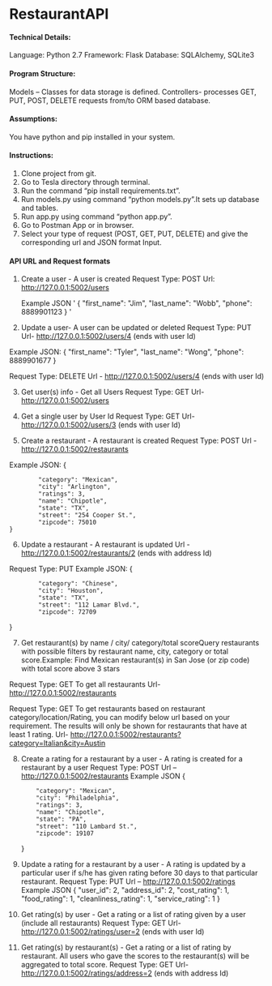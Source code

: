 # RestaurantAPI


#### Technical Details: 

Language: Python 2.7 
Framework: Flask 
Database: SQLAlchemy, SQLite3 

#### Program Structure: 
Models – Classes for data storage is defined. 
Controllers- processes GET, PUT, POST, DELETE requests from/to ORM based database. 

#### Assumptions: 
You have python and pip installed in your system.  

#### Instructions:
1.	Clone project from git.
2.	Go to Tesla directory through terminal. 
3.	Run the command “pip install requirements.txt”.
4.	Run models.py using command “python models.py”.It sets up database and tables.
5.	Run app.py using command “python app.py”.
6.	Go to Postman App or in browser.
7.	Select your type of request (POST, GET, PUT, DELETE) and give the corresponding url and JSON format Input.

#### API URL and Request formats

1.	Create a user - A user is created
    Request Type: POST
    Url: http://127.0.0.1:5002/users

    Example JSON
    '
    {
            "first_name": "Jim",
            "last_name": "Wobb",
            "phone": 8889901123
    }
    '

2.	Update a user- A user can be updated or deleted
Request Type: PUT
Url- http://127.0.0.1:5002/users/4 (ends with user Id)

Example JSON:
{
            "first_name": "Tyler",
            "last_name": "Wong",
            "phone": 8889901677
}

Request Type: DELETE
Url - http://127.0.0.1:5002/users/4 (ends with user Id)

3.	Get user(s) info - Get all Users
Request Type: GET
Url- http://127.0.0.1:5002/users

4.	Get a single user by User Id
Request Type: GET
Url- http://127.0.0.1:5002/users/3 (ends with user Id)

5.	Create a restaurant - A restaurant is created
Request Type: POST
Url  - http://127.0.0.1:5002/restaurants

Example JSON:
{
            
            "category": "Mexican",
            "city": "Arlington",
            "ratings": 3,
            "name": "Chipotle",
            "state": "TX",
            "street": "254 Cooper St.",
            "zipcode": 75010
 	}

6.	Update a restaurant - A restaurant is updated
Url - http://127.0.0.1:5002/restaurants/2 (ends with address Id)

Request Type: PUT
Example JSON:
{
            
            "category": "Chinese",
            "city": "Houston",
            "state": "TX",
            "street": "112 Lamar Blvd.",
            "zipcode": 72709
}

7.	Get restaurant(s) by name / city/ category/total scoreQuery restaurants with possible filters by restaurant name, city, category or total score.Example: Find Mexican restaurant(s) in San Jose (or zip code) with total score above 3 stars

Request Type: GET
To get all restaurants
Url- http://127.0.0.1:5002/restaurants

Request Type: GET
To get restaurants based on restaurant category/location/Rating, you can modify below url based on your requirement. The results will only be shown for restaurants that have at least 1 rating.
Url- http://127.0.0.1:5002/restaurants?category=Italian&city=Austin

8.	Create a rating for a restaurant by a user - A rating is created for a restaurant by a user
Request Type: POST
Url – http://127.0.0.1:5002/restaurants 
Example JSON
{
            
            "category": "Mexican",
            "city": "Philadelphia",
            "ratings": 3,
            "name": "Chipotle",
            "state": "PA",
            "street": "110 Lambard St.",
            "zipcode": 19107
 	}
 
9.	Update a rating for a restaurant by a user - A rating is updated by a particular user if s/he has given rating before 30 days to that particular restaurant.
Request Type: PUT
Url – http://127.0.0.1:5002/ratings 
Example JSON
{
  	"user_id": 2,
  	"address_id": 2,
  	"cost_rating": 1,
  	"food_rating": 1,
  	"cleanliness_rating": 1,
  	"service_rating": 1
}

10.	Get rating(s) by user - Get a rating or a list of rating given by a user (include all restaurants)
Request Type: GET
Url- http://127.0.0.1:5002/ratings/user=2 (ends with user Id)

11.	Get rating(s) by restaurant(s) - Get a rating or a list of rating by restaurant. All users who gave the scores to the restaurant(s) will be aggregated to total score.
Request Type: GET
Url- http://127.0.0.1:5002/ratings/address=2 (ends with address Id)
